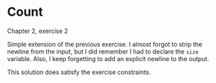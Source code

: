 # Count
Chapter 2, exercise 2

Simple extension of the previous exercise. I almost forgot to strip the newline from the input, but I did remember I had to declare the `size` variable.  Also, I keep forgetting to add an explicit newline to the output.

This solution does satisfy the exercise constraints.
